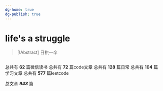```yaml
---
dg-home: true
dg-publish: true
---
```


# life's a struggle 

> [!Abstract] 日拱一卒 

```dataviewjs 

```




总共有 **62** 篇微信读书
总共有 **72** 篇code文章
总共有 **128** 篇日常
总共有 **104** 篇学习文章
总共有 **577** 篇leetcode
 
总文章 ***943*** 篇







































































































































































































































































 